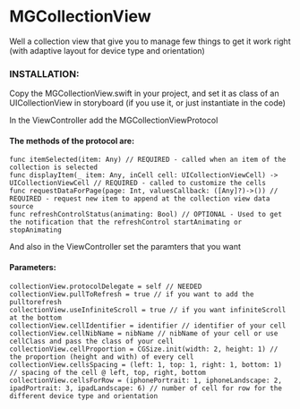
# MGCollectionView
Well a collection view that give you to manage few things to get it work right (with adaptive layout for device type and orientation)

### INSTALLATION:
Copy the MGCollectionView.swift in your project, and set it as class of an UICollectionView in storyboard (if you use it, or just instantiate in the code)

In the ViewController add the MGCollectionViewProtocol
#### The methods of the protocol are:
    func itemSelected(item: Any) // REQUIRED - called when an item of the collection is selected
    func displayItem(_ item: Any, inCell cell: UICollectionViewCell) -> UICollectionViewCell // REQUIRED - called to customize the cells
    func requestDataForPage(page: Int, valuesCallback: ([Any]?)->()) // REQUIRED - request new item to append at the collection view data source
    func refreshControlStatus(animating: Bool) // OPTIONAL - Used to get the notification that the refreshControl startAnimating or stopAnimating
   
And also in the ViewController set the paramters that you want
#### Parameters:
    collectionView.protocolDelegate = self // NEEDED
    collectionView.pullToRefresh = true // if you want to add the pulltorefresh
    collectionView.useInfiniteScroll = true // if you want infiniteScroll at the bottom
    collectionView.cellIdentifier = identifier // identifier of your cell
    collectionView.cellNibName = nibName // nibName of your cell or use cellClass and pass the class of your cell
    collectionView.cellProportion = CGSize.init(width: 2, height: 1) // the proportion (height and with) of every cell
    collectionView.cellsSpacing = (left: 1, top: 1, right: 1, bottom: 1) // spacing of the cell @ left, top, right, bottom
    collectionView.cellsForRow = (iphonePortrait: 1, iphoneLandscape: 2, ipadPortrait: 3, ipadLandscape: 6) // number of cell for row for the different device type and orientation
    
